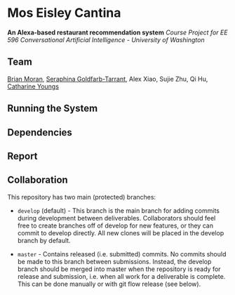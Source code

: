 # Mos Eisley Cantina
**An Alexa-based restaurant recommendation system**
_Course Project for EE 596 Conversational Artificial Intelligence - University of Washington_ 

## Team 
[Brian Moran](https://github.com/bpmoran), [Seraphina Goldfarb-Tarrant](https://github.com/seraphinatarrant), Alex Xiao, Sujie Zhu, Qi Hu, [Catharine Youngs](https://github.com/cyoungs)


## Running the System

## Dependencies 

## Report 

## Collaboration
This repository has two main (protected) branches:

* `develop` (default) - This branch is the main branch for adding commits during development between deliverables. Collaborators should feel free to create branches off of develop for new features, or they can commit to develop directly. All new clones will be placed in the develop branch by default.

* `master` - Contains released (i.e. submitted) commits. No commits should be made to this branch between submissions. Instead, the develop branch should be merged into master when the repository is ready for release and submission, i.e. when all work for a deliverable is complete. This can be done manually or with git flow release (see below).


